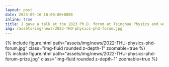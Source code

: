 ```yaml
---
layout: post
date: 2023-09-16 16:00:00+0800
inline: true
title: I gave a talk at the 2023 Ph.D. forum at Tsinghua Physics and won the best oral presentation prize!
img: /assets/img/news/2023-THU-physics-phd-forum.jpg
---
```


<div class="row mt-3">
    <div class="col-sm mt-3 mt-md-0">
        {% include figure.html path="assets/img/news/2022-THU-physics-phd-forum.jpg" class="img-fluid rounded z-depth-1" zoomable=true %}
    </div>
    <div class="col-sm mt-3 mt-md-0">
        {% include figure.html path="assets/img/news/2022-THU-physics-phd-forum-prize.jpg" class="img-fluid rounded z-depth-1" zoomable=true %}
    </div>
</div>